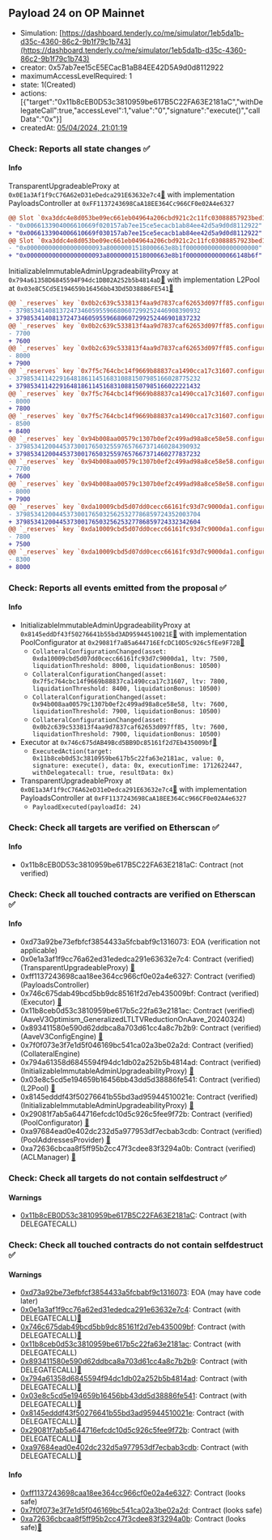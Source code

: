 ## Payload 24 on OP Mainnet

- Simulation: [https://dashboard.tenderly.co/me/simulator/1eb5da1b-d35c-4360-86c2-9b1f79c1b743](https://dashboard.tenderly.co/me/simulator/1eb5da1b-d35c-4360-86c2-9b1f79c1b743)
- creator: 0x57ab7ee15cE5ECacB1aB84EE42D5A9d0d8112922
- maximumAccessLevelRequired: 1
- state: 1(Created)
- actions: [{"target":"0x11b8cEB0D53c3810959be617B5C22FA63E2181aC","withDelegateCall":true,"accessLevel":1,"value":"0","signature":"execute()","callData":"0x"}]
- createdAt: [05/04/2024, 21:01:19](https://optimistic.etherscan.io/tx/0x670f1033e7133208464b9042e3c5108dcc00ef8cbf4f712180fa51ca3f16f01d)

### Check: Reports all state changes :white_check_mark:

#### Info


TransparentUpgradeableProxy at `0x0E1a3Af1f9cC76A62eD31eDedca291E63632e7c4`[:ghost:](https://github.com/bgd-labs/aave-address-book "GovernanceV3Optimism.PAYLOADS_CONTROLLER") with implementation PayloadsController at `0xFF1137243698CaA18EE364Cc966CF0e02A4e6327`
```diff
@@ Slot `0xa3ddc4e8d053be09ec661eb04964a206cbd921c2c11fc03088857923bed1485a` @@
- "0x0066133904006610669f020157ab7ee15ce5ecacb1ab84ee42d5a9d0d8112922"
+ "0x0066133904006610669f030157ab7ee15ce5ecacb1ab84ee42d5a9d0d8112922"
@@ Slot `0xa3ddc4e8d053be09ec661eb04964a206cbd921c2c11fc03088857923bed1485b` @@
- "0x000000000000000000093a80000001518000663e8b1f00000000000000000000"
+ "0x000000000000000000093a80000001518000663e8b1f00000000000066148b6f"
```

InitializableImmutableAdminUpgradeabilityProxy at `0x794a61358D6845594F94dc1DB02A252b5b4814aD`[:ghost:](https://github.com/bgd-labs/aave-address-book "AaveV3Optimism.POOL") with implementation L2Pool at `0x03e8C5Cd5E194659b16456bb43Dd5D38886FE541`[:ghost:](https://github.com/bgd-labs/aave-address-book "AaveV3Optimism.POOL_IMPL")
```diff
@@ `_reserves` key `0x0b2c639c533813f4aa9d7837caf62653d097ff85.configuration.data` @@
- 379853414081372473460595596680607299252446908390932
+ 379853414081372473460595596680607299252446901837232
@@ `_reserves` key `0x0b2c639c533813f4aa9d7837caf62653d097ff85.configuration.data_decoded.ltv` @@
- 7700
+ 7600
@@ `_reserves` key `0x0b2c639c533813f4aa9d7837caf62653d097ff85.configuration.data_decoded.liquidationThreshold` @@
- 8000
+ 7900
@@ `_reserves` key `0x7f5c764cbc14f9669b88837ca1490cca17c31607.configuration.data` @@
- 379853411422916481861145168310881507985166028775232
+ 379853411422916481861145168310881507985166022221432
@@ `_reserves` key `0x7f5c764cbc14f9669b88837ca1490cca17c31607.configuration.data_decoded.ltv` @@
- 8000
+ 7800
@@ `_reserves` key `0x7f5c764cbc14f9669b88837ca1490cca17c31607.configuration.data_decoded.liquidationThreshold` @@
- 8500
+ 8400
@@ `_reserves` key `0x94b008aa00579c1307b0ef2c499ad98a8ce58e58.configuration.data` @@
- 379853412004453730017650325597657667371460284390932
+ 379853412004453730017650325597657667371460277837232
@@ `_reserves` key `0x94b008aa00579c1307b0ef2c499ad98a8ce58e58.configuration.data_decoded.ltv` @@
- 7700
+ 7600
@@ `_reserves` key `0x94b008aa00579c1307b0ef2c499ad98a8ce58e58.configuration.data_decoded.liquidationThreshold` @@
- 8000
+ 7900
@@ `_reserves` key `0xda10009cbd5d07dd0cecc66161fc93d7c9000da1.configuration.data` @@
- 379853412004453730017650325625327786859724352003704
+ 379853412004453730017650325625327786859724332342604
@@ `_reserves` key `0xda10009cbd5d07dd0cecc66161fc93d7c9000da1.configuration.data_decoded.ltv` @@
- 7800
+ 7500
@@ `_reserves` key `0xda10009cbd5d07dd0cecc66161fc93d7c9000da1.configuration.data_decoded.liquidationThreshold` @@
- 8300
+ 8000
```


### Check: Reports all events emitted from the proposal :white_check_mark:

#### Info

- InitializableImmutableAdminUpgradeabilityProxy at `0x8145eddDf43f50276641b55bd3AD95944510021E`[:ghost:](https://github.com/bgd-labs/aave-address-book "AaveV3Optimism.POOL_CONFIGURATOR") with implementation PoolConfigurator at `0x29081f7aB5a644716EfcDC10D5c926c5fEe9F72B`[:ghost:](https://github.com/bgd-labs/aave-address-book "AaveV3Optimism.POOL_CONFIGURATOR_IMPL")
  - `CollateralConfigurationChanged(asset: 0xda10009cbd5d07dd0cecc66161fc93d7c9000da1, ltv: 7500, liquidationThreshold: 8000, liquidationBonus: 10500)`
  - `CollateralConfigurationChanged(asset: 0x7f5c764cbc14f9669b88837ca1490cca17c31607, ltv: 7800, liquidationThreshold: 8400, liquidationBonus: 10500)`
  - `CollateralConfigurationChanged(asset: 0x94b008aa00579c1307b0ef2c499ad98a8ce58e58, ltv: 7600, liquidationThreshold: 7900, liquidationBonus: 10500)`
  - `CollateralConfigurationChanged(asset: 0x0b2c639c533813f4aa9d7837caf62653d097ff85, ltv: 7600, liquidationThreshold: 7900, liquidationBonus: 10500)`
- Executor at `0x746c675dAB49Bcd5BB9Dc85161f2d7Eb435009bf`[:ghost:](https://github.com/bgd-labs/aave-address-book "AaveV3Optimism.ACL_ADMIN, GovernanceV3Optimism.EXECUTOR_LVL_1")
  - `ExecutedAction(target: 0x11b8ceb0d53c3810959be617b5c22fa63e2181ac, value: 0, signature: execute(), data: 0x, executionTime: 1712622447, withDelegatecall: true, resultData: 0x)`
- TransparentUpgradeableProxy at `0x0E1a3Af1f9cC76A62eD31eDedca291E63632e7c4`[:ghost:](https://github.com/bgd-labs/aave-address-book "GovernanceV3Optimism.PAYLOADS_CONTROLLER") with implementation PayloadsController at `0xFF1137243698CaA18EE364Cc966CF0e02A4e6327`
  - `PayloadExecuted(payloadId: 24)`

### Check: Check all targets are verified on Etherscan :white_check_mark:

#### Info

- 0x11b8cEB0D53c3810959be617B5C22FA63E2181aC: Contract (not verified) 

### Check: Check all touched contracts are verified on Etherscan :white_check_mark:

#### Info

- 0xd73a92be73efbfcf3854433a5fcbabf9c1316073: EOA (verification not applicable)
- 0x0e1a3af1f9cc76a62ed31ededca291e63632e7c4: Contract (verified) (TransparentUpgradeableProxy) [:ghost:](https://github.com/bgd-labs/aave-address-book "GovernanceV3Optimism.PAYLOADS_CONTROLLER")
- 0xff1137243698caa18ee364cc966cf0e02a4e6327: Contract (verified) (PayloadsController) 
- 0x746c675dab49bcd5bb9dc85161f2d7eb435009bf: Contract (verified) (Executor) [:ghost:](https://github.com/bgd-labs/aave-address-book "AaveV3Optimism.ACL_ADMIN, GovernanceV3Optimism.EXECUTOR_LVL_1")
- 0x11b8ceb0d53c3810959be617b5c22fa63e2181ac: Contract (verified) (AaveV3Optimism_GeneralizedLTLTVReductionOnAave_20240324) 
- 0x893411580e590d62ddbca8a703d61cc4a8c7b2b9: Contract (verified) (AaveV3ConfigEngine) [:ghost:](https://github.com/bgd-labs/aave-address-book "AaveV3Optimism.CONFIG_ENGINE")
- 0x7f0f073e3f7e1d5f046169bc541ca02a3be02a2d: Contract (verified) (CollateralEngine) 
- 0x794a61358d6845594f94dc1db02a252b5b4814ad: Contract (verified) (InitializableImmutableAdminUpgradeabilityProxy) [:ghost:](https://github.com/bgd-labs/aave-address-book "AaveV3Optimism.POOL")
- 0x03e8c5cd5e194659b16456bb43dd5d38886fe541: Contract (verified) (L2Pool) [:ghost:](https://github.com/bgd-labs/aave-address-book "AaveV3Optimism.POOL_IMPL")
- 0x8145edddf43f50276641b55bd3ad95944510021e: Contract (verified) (InitializableImmutableAdminUpgradeabilityProxy) [:ghost:](https://github.com/bgd-labs/aave-address-book "AaveV3Optimism.POOL_CONFIGURATOR")
- 0x29081f7ab5a644716efcdc10d5c926c5fee9f72b: Contract (verified) (PoolConfigurator) [:ghost:](https://github.com/bgd-labs/aave-address-book "AaveV3Optimism.POOL_CONFIGURATOR_IMPL")
- 0xa97684ead0e402dc232d5a977953df7ecbab3cdb: Contract (verified) (PoolAddressesProvider) [:ghost:](https://github.com/bgd-labs/aave-address-book "AaveV3Optimism.POOL_ADDRESSES_PROVIDER")
- 0xa72636cbcaa8f5ff95b2cc47f3cdee83f3294a0b: Contract (verified) (ACLManager) [:ghost:](https://github.com/bgd-labs/aave-address-book "AaveV3Optimism.ACL_MANAGER")

### Check: Check all targets do not contain selfdestruct :white_check_mark:

#### Warnings

- [0x11b8cEB0D53c3810959be617B5C22FA63E2181aC](https://optimistic.etherscan.io/address/0x11b8cEB0D53c3810959be617B5C22FA63E2181aC): Contract (with DELEGATECALL)

### Check: Check all touched contracts do not contain selfdestruct :white_check_mark:

#### Warnings

- [0xd73a92be73efbfcf3854433a5fcbabf9c1316073](https://optimistic.etherscan.io/address/0xd73a92be73efbfcf3854433a5fcbabf9c1316073): EOA (may have code later)
- [0x0e1a3af1f9cc76a62ed31ededca291e63632e7c4](https://optimistic.etherscan.io/address/0x0e1a3af1f9cc76a62ed31ededca291e63632e7c4): Contract (with DELEGATECALL)[:ghost:](https://github.com/bgd-labs/aave-address-book "GovernanceV3Optimism.PAYLOADS_CONTROLLER")
- [0x746c675dab49bcd5bb9dc85161f2d7eb435009bf](https://optimistic.etherscan.io/address/0x746c675dab49bcd5bb9dc85161f2d7eb435009bf): Contract (with DELEGATECALL)[:ghost:](https://github.com/bgd-labs/aave-address-book "AaveV3Optimism.ACL_ADMIN, GovernanceV3Optimism.EXECUTOR_LVL_1")
- [0x11b8ceb0d53c3810959be617b5c22fa63e2181ac](https://optimistic.etherscan.io/address/0x11b8ceb0d53c3810959be617b5c22fa63e2181ac): Contract (with DELEGATECALL)
- [0x893411580e590d62ddbca8a703d61cc4a8c7b2b9](https://optimistic.etherscan.io/address/0x893411580e590d62ddbca8a703d61cc4a8c7b2b9): Contract (with DELEGATECALL)[:ghost:](https://github.com/bgd-labs/aave-address-book "AaveV3Optimism.CONFIG_ENGINE")
- [0x794a61358d6845594f94dc1db02a252b5b4814ad](https://optimistic.etherscan.io/address/0x794a61358d6845594f94dc1db02a252b5b4814ad): Contract (with DELEGATECALL)[:ghost:](https://github.com/bgd-labs/aave-address-book "AaveV3Optimism.POOL")
- [0x03e8c5cd5e194659b16456bb43dd5d38886fe541](https://optimistic.etherscan.io/address/0x03e8c5cd5e194659b16456bb43dd5d38886fe541): Contract (with DELEGATECALL)[:ghost:](https://github.com/bgd-labs/aave-address-book "AaveV3Optimism.POOL_IMPL")
- [0x8145edddf43f50276641b55bd3ad95944510021e](https://optimistic.etherscan.io/address/0x8145edddf43f50276641b55bd3ad95944510021e): Contract (with DELEGATECALL)[:ghost:](https://github.com/bgd-labs/aave-address-book "AaveV3Optimism.POOL_CONFIGURATOR")
- [0x29081f7ab5a644716efcdc10d5c926c5fee9f72b](https://optimistic.etherscan.io/address/0x29081f7ab5a644716efcdc10d5c926c5fee9f72b): Contract (with DELEGATECALL)[:ghost:](https://github.com/bgd-labs/aave-address-book "AaveV3Optimism.POOL_CONFIGURATOR_IMPL")
- [0xa97684ead0e402dc232d5a977953df7ecbab3cdb](https://optimistic.etherscan.io/address/0xa97684ead0e402dc232d5a977953df7ecbab3cdb): Contract (with DELEGATECALL)[:ghost:](https://github.com/bgd-labs/aave-address-book "AaveV3Optimism.POOL_ADDRESSES_PROVIDER")

#### Info

- [0xff1137243698caa18ee364cc966cf0e02a4e6327](https://optimistic.etherscan.io/address/0xff1137243698caa18ee364cc966cf0e02a4e6327): Contract (looks safe)
- [0x7f0f073e3f7e1d5f046169bc541ca02a3be02a2d](https://optimistic.etherscan.io/address/0x7f0f073e3f7e1d5f046169bc541ca02a3be02a2d): Contract (looks safe)
- [0xa72636cbcaa8f5ff95b2cc47f3cdee83f3294a0b](https://optimistic.etherscan.io/address/0xa72636cbcaa8f5ff95b2cc47f3cdee83f3294a0b): Contract (looks safe)[:ghost:](https://github.com/bgd-labs/aave-address-book "AaveV3Optimism.ACL_MANAGER")


